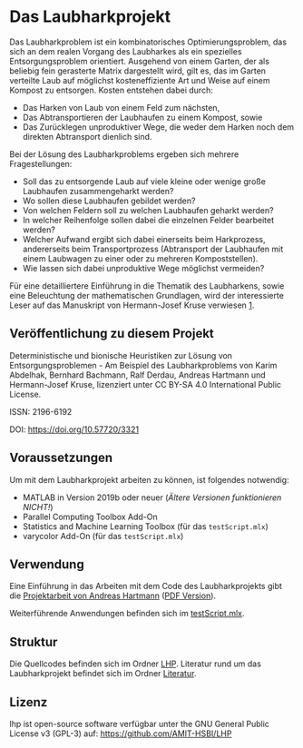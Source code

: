 # Das Laubharkprojekt

Das Laubharkproblem ist ein kombinatorisches Optimierungsproblem, das sich an
dem realen Vorgang des Laubharkes als ein spezielles Entsorgungsproblem
orientiert. Ausgehend von einem Garten, der als beliebig fein gerasterte Matrix
dargestellt wird, gilt es, das im Garten verteilte Laub auf möglichst
kosteneffiziente Art und Weise auf einem Kompost zu entsorgen. Kosten entstehen
dabei durch:

- Das Harken von Laub von einem Feld zum nächsten,
- Das Abtransportieren der Laubhaufen zu einem Kompost, sowie
- Das Zurücklegen unproduktiver Wege, die weder dem Harken noch dem direkten
  Abtransport dienlich sind.

Bei der Lösung des Laubharkproblems ergeben sich mehrere Fragestellungen:

- Soll das zu entsorgende Laub auf viele kleine oder wenige große Laubhaufen
  zusammengeharkt werden?
- Wo sollen diese Laubhaufen gebildet werden?
- Von welchen Feldern soll zu welchen Laubhaufen geharkt werden?
- In welcher Reihenfolge sollen dabei die einzelnen Felder bearbeitet werden?
- Welcher Aufwand ergibt sich dabei einerseits beim Harkprozess, andererseits
  beim Transportprozess (Abtransport der Laubhaufen mit einem Laubwagen zu
  einer oder zu mehreren Kompoststellen).
- Wie lassen sich dabei unproduktive Wege möglichst vermeiden?

Für eine detailliertere Einführung in die Thematik des Laubharkens, sowie eine
Beleuchtung der mathematischen Grundlagen, wird der interessierte Leser auf das
Manuskript von Hermann-Josef Kruse verwiesen [1].

## Veröffentlichung zu diesem Projekt

Deterministische und bionische Heuristiken zur Lösung von Entsorgungsproblemen \- Am Beispiel des Laubharkproblems von Karim Abdelhak, Bernhard Bachmann, Ralf Derdau, Andreas Hartmann und Hermann-Josef Kruse, lizenziert unter CC BY-SA 4.0 International Public License.

ISSN: 2196-6192

DOI: https://doi.org/10.57720/3321

## Voraussetzungen

Um mit dem Laubharkprojekt arbeiten zu können, ist folgendes notwendig:

- MATLAB in Version 2019b oder neuer (*Ältere Versionen funktionieren NICHT!*)
- Parallel Computing Toolbox Add-On
- Statistics and Machine Learning Toolbox (für das `testScript.mlx`)
- varycolor Add-On (für das `testScript.mlx`)


## Verwendung

Eine Einführung in das Arbeiten mit dem Code des Laubharkprojekts gibt die
[Projektarbeit von Andreas Hartmann][10] ([PDF Version][11]).

Weiterführende Anwendungen befinden sich im
[testScript.mlx](testScript.mlx).


## Struktur

Die Quellcodes befinden sich im Ordner [LHP](/). Literatur rund um das
Laubharkprojekt befindet sich im Ordner [Literatur](Literatur/).


[1]: Literatur/Projektarbeit_Hartmann/Quellen/Manuskript.pdf
[10]: Literatur/Projektarbeit_Hartmann/Projektbericht_Andreas_Hartmann.mlx
[11]: Literatur/Projektarbeit_Hartmann/Projektbericht_Andreas_Hartmann.pdf

## Lizenz

lhp ist open-source software verfügbar unter the GNU General Public License v3 
(GPL-3) auf: https://github.com/AMIT-HSBI/LHP


